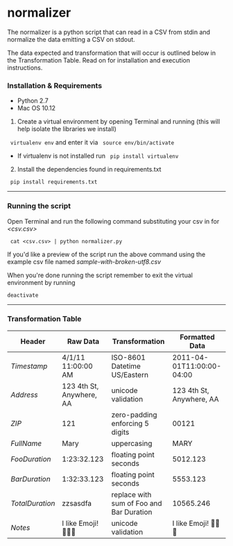 # normalizer

The normalizer is a python script that can read in a CSV from stdin and normalize the data emitting a CSV on stdout.

The data expected and transformation that will occur is outlined below in the Transformation Table. Read on for installation and execution instructions.

### Installation & Requirements
* Python 2.7
* Mac OS 10.12

1. Create a virtual environment by opening Terminal and running (this will help isolate the libraries we install) 

``` virtualenv env``` and enter it via ``` source env/bin/activate```

* If virtualenv is not installed run ``` pip install virtualenv```

2. Install the dependencies found in requirements.txt 

``` pip install requirements.txt```

---
### Running the script

Open Terminal and run the following command substituting your csv in for _<csv.csv>_

``` cat <csv.csv> | python normalizer.py```

If you'd like a preview of the script run the above command using the example csv file named *sample-with-broken-utf8.csv*

When you're done running the script remember to exit the virtual environment by running

``` deactivate ```

---

### Transformation Table

| Header | Raw Data | Transformation | Formatted Data |
| --- | --- | --- | --- |
| _Timestamp_ | 4/1/11 11:00:00 AM | ISO-8601 Datetime US/Eastern | 2011-04-01T11:00:00-04:00
| _Address_ | 123 4th St, Anywhere, AA | unicode validation | 123 4th St, Anywhere, AA
| _ZIP_ | 121 | zero-padding enforcing 5 digits | 00121
| _FullName_ | Mary | uppercasing | MARY
| _FooDuration_ | 1:23:32.123 | floating point seconds | 5012.123
| _BarDuration_ | 1:32:33.123 | floating point seconds | 5553.123
| _TotalDuration_ | zzsasdfa | replace with sum of Foo and Bar Duration | 10565.246
| _Notes_ | I like Emoji! 🍏🍎😍 | unicode validation | I like Emoji! 🍏🍎😍


